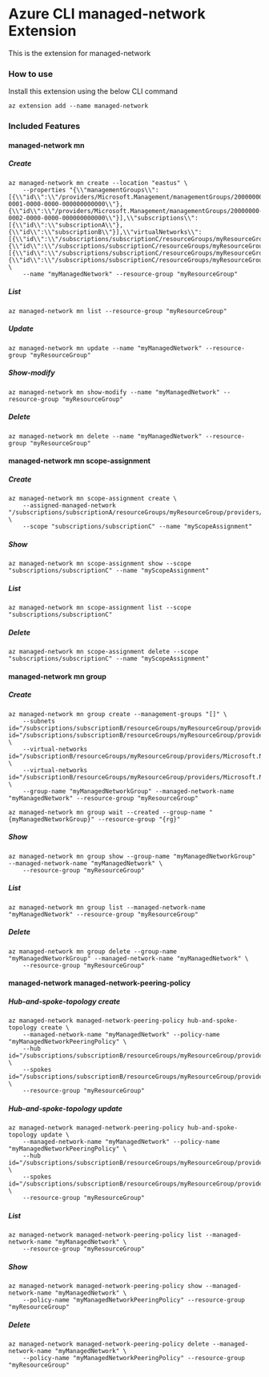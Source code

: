 # Azure CLI managed-network Extension #
This is the extension for managed-network

### How to use ###
Install this extension using the below CLI command
```
az extension add --name managed-network
```

### Included Features ###
#### managed-network mn ####
##### Create #####
```
az managed-network mn create --location "eastus" \
    --properties "{\\"managementGroups\\":[{\\"id\\":\\"/providers/Microsoft.Management/managementGroups/20000000-0001-0000-0000-000000000000\\"},{\\"id\\":\\"/providers/Microsoft.Management/managementGroups/20000000-0002-0000-0000-000000000000\\"}],\\"subscriptions\\":[{\\"id\\":\\"subscriptionA\\"},{\\"id\\":\\"subscriptionB\\"}],\\"virtualNetworks\\":[{\\"id\\":\\"/subscriptions/subscriptionC/resourceGroups/myResourceGroup/providers/Microsoft.Network/virtualNetworks/myVirtualNetwork\\"},{\\"id\\":\\"/subscriptions/subscriptionC/resourceGroups/myResourceGroup/providers/Microsoft.Network/virtualNetworks/myVirtualNetwork2\\"}],\\"subnets\\":[{\\"id\\":\\"/subscriptions/subscriptionC/resourceGroups/myResourceGroup/providers/Microsoft.Network/virtualNetworks/myVirtualNetwork3/subnets/default\\"},{\\"id\\":\\"/subscriptions/subscriptionC/resourceGroups/myResourceGroup/providers/Microsoft.Network/virtualNetworks/myVirtualNetwork3/subnets/default\\"}]}" \
    --name "myManagedNetwork" --resource-group "myResourceGroup" 
```
##### List #####
```
az managed-network mn list --resource-group "myResourceGroup"
```
##### Update #####
```
az managed-network mn update --name "myManagedNetwork" --resource-group "myResourceGroup"
```
##### Show-modify #####
```
az managed-network mn show-modify --name "myManagedNetwork" --resource-group "myResourceGroup"
```
##### Delete #####
```
az managed-network mn delete --name "myManagedNetwork" --resource-group "myResourceGroup"
```
#### managed-network mn scope-assignment ####
##### Create #####
```
az managed-network mn scope-assignment create \
    --assigned-managed-network "/subscriptions/subscriptionA/resourceGroups/myResourceGroup/providers/Microsoft.ManagedNetwork/managedNetworks/myManagedNetwork" \
    --scope "subscriptions/subscriptionC" --name "myScopeAssignment" 
```
##### Show #####
```
az managed-network mn scope-assignment show --scope "subscriptions/subscriptionC" --name "myScopeAssignment"
```
##### List #####
```
az managed-network mn scope-assignment list --scope "subscriptions/subscriptionC"
```
##### Delete #####
```
az managed-network mn scope-assignment delete --scope "subscriptions/subscriptionC" --name "myScopeAssignment"
```
#### managed-network mn group ####
##### Create #####
```
az managed-network mn group create --management-groups "[]" \
    --subnets id="/subscriptions/subscriptionB/resourceGroups/myResourceGroup/providers/Microsoft.Network/virtualNetworks/myVirtualNetwork/subnets/default" id="/subscriptions/subscriptionB/resourceGroups/myResourceGroup/providers/Microsoft.Network/virtualNetworks/myVirtualNetwork2/subnets/default" \
    --virtual-networks id="/subscriptionB/resourceGroups/myResourceGroup/providers/Microsoft.Network/virtualNetworks/VnetA" \
    --virtual-networks id="/subscriptionB/resourceGroups/myResourceGroup/providers/Microsoft.Network/virtualNetworks/VnetB" \
    --group-name "myManagedNetworkGroup" --managed-network-name "myManagedNetwork" --resource-group "myResourceGroup" 

az managed-network mn group wait --created --group-name "{myManagedNetworkGroup}" --resource-group "{rg}"
```
##### Show #####
```
az managed-network mn group show --group-name "myManagedNetworkGroup" --managed-network-name "myManagedNetwork" \
    --resource-group "myResourceGroup" 
```
##### List #####
```
az managed-network mn group list --managed-network-name "myManagedNetwork" --resource-group "myResourceGroup"
```
##### Delete #####
```
az managed-network mn group delete --group-name "myManagedNetworkGroup" --managed-network-name "myManagedNetwork" \
    --resource-group "myResourceGroup" 
```
#### managed-network managed-network-peering-policy ####
##### Hub-and-spoke-topology create #####
```
az managed-network managed-network-peering-policy hub-and-spoke-topology create \
    --managed-network-name "myManagedNetwork" --policy-name "myManagedNetworkPeeringPolicy" \
    --hub id="/subscriptions/subscriptionB/resourceGroups/myResourceGroup/providers/Microsoft.Network/virtualNetworks/myVirtualNetwork4" \
    --spokes id="/subscriptions/subscriptionB/resourceGroups/myResourceGroup/providers/Microsoft.ManagedNetwork/managedNetworks/myManagedNetwork/managedNetworkGroups/myManagedNetworkGroup" \
    --resource-group "myResourceGroup" 
```
##### Hub-and-spoke-topology update #####
```
az managed-network managed-network-peering-policy hub-and-spoke-topology update \
    --managed-network-name "myManagedNetwork" --policy-name "myManagedNetworkPeeringPolicy" \
    --hub id="/subscriptions/subscriptionB/resourceGroups/myResourceGroup/providers/Microsoft.Network/virtualNetworks/myVirtualNetwork4" \
    --spokes id="/subscriptions/subscriptionB/resourceGroups/myResourceGroup/providers/Microsoft.ManagedNetwork/managedNetworks/myManagedNetwork/managedNetworkGroups/myManagedNetworkGroup" \
    --resource-group "myResourceGroup" 
```
##### List #####
```
az managed-network managed-network-peering-policy list --managed-network-name "myManagedNetwork" \
    --resource-group "myResourceGroup" 
```
##### Show #####
```
az managed-network managed-network-peering-policy show --managed-network-name "myManagedNetwork" \
    --policy-name "myManagedNetworkPeeringPolicy" --resource-group "myResourceGroup" 
```
##### Delete #####
```
az managed-network managed-network-peering-policy delete --managed-network-name "myManagedNetwork" \
    --policy-name "myManagedNetworkPeeringPolicy" --resource-group "myResourceGroup" 
```